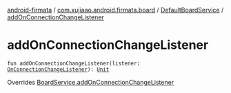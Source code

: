 [android-firmata](../../index.md) / [com.xujiaao.android.firmata.board](../index.md) / [DefaultBoardService](index.md) / [addOnConnectionChangeListener](./add-on-connection-change-listener.md)

# addOnConnectionChangeListener

`fun addOnConnectionChangeListener(listener: `[`OnConnectionChangeListener`](../-board-service/-on-connection-change-listener/index.md)`): `[`Unit`](https://kotlinlang.org/api/latest/jvm/stdlib/kotlin/-unit/index.html)

Overrides [BoardService.addOnConnectionChangeListener](../-board-service/add-on-connection-change-listener.md)

